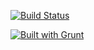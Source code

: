 [![Build Status](http://travis-ci.org/hegdeashwin/Nebula.png?branch=master)](https://travis-ci.org/hegdeashwin/Nebula)

[![Built with Grunt](https://cdn.gruntjs.com/builtwith.png)](http://gruntjs.com/)

